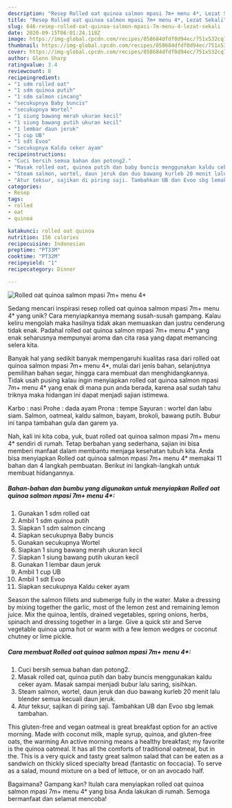 ```yaml
---
description: "Resep Rolled oat quinoa salmon mpasi 7m+ menu 4*, Lezat Sekali"
title: "Resep Rolled oat quinoa salmon mpasi 7m+ menu 4*, Lezat Sekali"
slug: 646-resep-rolled-oat-quinoa-salmon-mpasi-7m-menu-4-lezat-sekali
date: 2020-09-15T06:01:24.118Z
image: https://img-global.cpcdn.com/recipes/058684dfdf0d94ec/751x532cq70/rolled-oat-quinoa-salmon-mpasi-7m-menu-4-foto-resep-utama.jpg
thumbnail: https://img-global.cpcdn.com/recipes/058684dfdf0d94ec/751x532cq70/rolled-oat-quinoa-salmon-mpasi-7m-menu-4-foto-resep-utama.jpg
cover: https://img-global.cpcdn.com/recipes/058684dfdf0d94ec/751x532cq70/rolled-oat-quinoa-salmon-mpasi-7m-menu-4-foto-resep-utama.jpg
author: Glenn Sharp
ratingvalue: 3.4
reviewcount: 8
recipeingredient:
- "1 sdm rolled oat"
- "1 sdm quinoa putih"
- "1 sdm salmon cincang"
- "secukupnya Baby buncis"
- "secukupnya Wortel"
- "1 siung bawang merah ukuran kecil"
- "1 siung bawang putih ukuran kecil"
- "1 lembar daun jeruk"
- "1 cup UB"
- "1 sdt Evoo"
- "secukupnya Kaldu ceker ayam"
recipeinstructions:
- "Cuci bersih semua bahan dan potong2."
- "Masak rolled oat, quinoa putih dan baby buncis menggunakan kaldu ceker ayam. Masak sampai menjadi bubur lalu saring, sisihkan."
- "Steam salmon, wortel, daun jeruk dan duo bawang kurleb 20 menit lalu blender semua kecuali daun jeruk."
- "Atur teksur, sajikan di piring saji. Tambahkan UB dan Evoo sbg lemak tambahan."
categories:
- Resep
tags:
- rolled
- oat
- quinoa

katakunci: rolled oat quinoa 
nutrition: 156 calories
recipecuisine: Indonesian
preptime: "PT33M"
cooktime: "PT32M"
recipeyield: "1"
recipecategory: Dinner

---
```



![Rolled oat quinoa salmon mpasi 7m+ menu 4*](https://img-global.cpcdn.com/recipes/058684dfdf0d94ec/751x532cq70/rolled-oat-quinoa-salmon-mpasi-7m-menu-4-foto-resep-utama.jpg)

Sedang mencari inspirasi resep rolled oat quinoa salmon mpasi 7m+ menu 4* yang unik? Cara menyiapkannya memang susah-susah gampang. Kalau keliru mengolah maka hasilnya tidak akan memuaskan dan justru cenderung tidak enak. Padahal rolled oat quinoa salmon mpasi 7m+ menu 4* yang enak seharusnya mempunyai aroma dan cita rasa yang dapat memancing selera kita.

Banyak hal yang sedikit banyak mempengaruhi kualitas rasa dari rolled oat quinoa salmon mpasi 7m+ menu 4*, mulai dari jenis bahan, selanjutnya pemilihan bahan segar, hingga cara membuat dan menghidangkannya. Tidak usah pusing kalau ingin menyiapkan rolled oat quinoa salmon mpasi 7m+ menu 4* yang enak di mana pun anda berada, karena asal sudah tahu triknya maka hidangan ini dapat menjadi sajian istimewa.

Karbo : nasi Prohe : dada ayam Prona : tempe Sayuran : wortel dan labu siam. Salmon, oatmeal, kaldu salmon, bayam, brokoli, bawang putih. Bubur ini tanpa tambahan gula dan garem ya.


Nah, kali ini kita coba, yuk, buat rolled oat quinoa salmon mpasi 7m+ menu 4* sendiri di rumah. Tetap berbahan yang sederhana, sajian ini bisa memberi manfaat dalam membantu menjaga kesehatan tubuh kita. Anda bisa menyiapkan Rolled oat quinoa salmon mpasi 7m+ menu 4* memakai 11 bahan dan 4 langkah pembuatan. Berikut ini langkah-langkah untuk membuat hidangannya.

<!--inarticleads1-->

##### Bahan-bahan dan bumbu yang digunakan untuk menyiapkan Rolled oat quinoa salmon mpasi 7m+ menu 4*:

1. Gunakan 1 sdm rolled oat
1. Ambil 1 sdm quinoa putih
1. Siapkan 1 sdm salmon cincang
1. Siapkan secukupnya Baby buncis
1. Gunakan secukupnya Wortel
1. Siapkan 1 siung bawang merah ukuran kecil
1. Siapkan 1 siung bawang putih ukuran kecil
1. Gunakan 1 lembar daun jeruk
1. Ambil 1 cup UB
1. Ambil 1 sdt Evoo
1. Siapkan secukupnya Kaldu ceker ayam


Season the salmon fillets and submerge fully in the water. Make a dressing by mixing together the garlic, most of the lemon zest and remaining lemon juice. Mix the quinoa, lentils, drained vegetables, spring onions, herbs, spinach and dressing together in a large. Give a quick stir and Serve vegetable quinoa upma hot or warm with a few lemon wedges or coconut chutney or lime pickle. 

<!--inarticleads2-->

##### Cara membuat Rolled oat quinoa salmon mpasi 7m+ menu 4*:

1. Cuci bersih semua bahan dan potong2.
1. Masak rolled oat, quinoa putih dan baby buncis menggunakan kaldu ceker ayam. Masak sampai menjadi bubur lalu saring, sisihkan.
1. Steam salmon, wortel, daun jeruk dan duo bawang kurleb 20 menit lalu blender semua kecuali daun jeruk.
1. Atur teksur, sajikan di piring saji. Tambahkan UB dan Evoo sbg lemak tambahan.


This gluten-free and vegan oatmeal is great breakfast option for an active morning. Made with coconut milk, maple syrup, quinoa, and gluten-free oats, the warming An active morning means a healthy breakfast; my favorite is the quinoa oatmeal. It has all the comforts of traditional oatmeal, but in the. This is a very quick and tasty great salmon salad that can be eaten as a sandwich on thickly sliced specialty bread (fantastic on foccacia). To serve as a salad, mound mixture on a bed of lettuce, or on an avocado half. 

Bagaimana? Gampang kan? Itulah cara menyiapkan rolled oat quinoa salmon mpasi 7m+ menu 4* yang bisa Anda lakukan di rumah. Semoga bermanfaat dan selamat mencoba!
